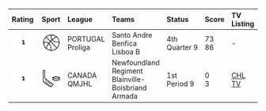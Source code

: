 | Rating                                                                                                                               | Sport                                                                                                                | League              | Teams                                                 | Status        | Score    | TV Listing                                          |
|:-------------------------------------------------------------------------------------------------------------------------------------|:---------------------------------------------------------------------------------------------------------------------|:--------------------|:------------------------------------------------------|:--------------|:---------|:----------------------------------------------------|
| <img src="https://raw.githubusercontent.com/BlakeDuncan25/Donut-SVG-Ratings/bac4e4a278175106499642192132b1786a9aec38/1.svg" alt="1"> | <img src="https://raw.githubusercontent.com/BlakeDuncan25/Donut-SVG-Ratings/master/basketball.png" alt="Basketball"> | PORTUGAL<br>Proliga | Santo Andre<br>Benfica Lisboa B                       | 4th Quarter 9 | 73<br>86 | -                                                   |
| <img src="https://raw.githubusercontent.com/BlakeDuncan25/Donut-SVG-Ratings/bac4e4a278175106499642192132b1786a9aec38/1.svg" alt="1"> | <img src="https://raw.githubusercontent.com/BlakeDuncan25/Donut-SVG-Ratings/master/hockey.png" alt="Ice Hockey">     | CANADA<br>QMJHL     | Newfoundland Regiment<br>Blainville-Boisbriand Armada | 1st Period 9  | 0<br>3   | <a href="https://watch.chl.ca/qmjhl_chl">CHL TV</a> |